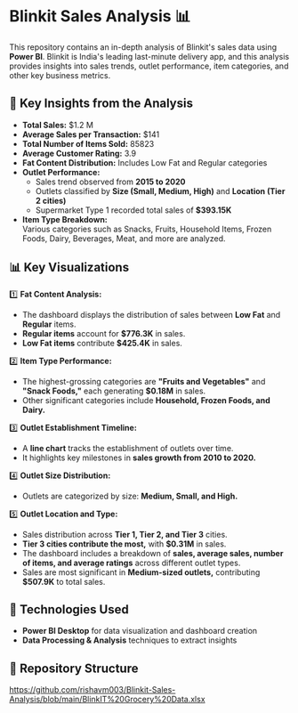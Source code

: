 # Blinkit Sales Analysis 📊

This repository contains an in-depth analysis of Blinkit's sales data using **Power BI**. Blinkit is India's leading last-minute delivery app, and this analysis provides insights into sales trends, outlet performance, item categories, and other key business metrics.

## 📌 Key Insights from the Analysis

- **Total Sales:** $1.2 M
- **Average Sales per Transaction:** $141
- **Total Number of Items Sold:** 85823
- **Average Customer Rating:** 3.9
- **Fat Content Distribution:** Includes Low Fat and Regular categories
- **Outlet Performance:**
  - Sales trend observed from **2015 to 2020**
  - Outlets classified by **Size (Small, Medium, High)** and **Location (Tier 2 cities)**
  - Supermarket Type 1 recorded total sales of **$393.15K**
- **Item Type Breakdown:**  
  Various categories such as Snacks, Fruits, Household Items, Frozen Foods, Dairy, Beverages, Meat, and more are analyzed.

## 📊 Key Visualizations

1️⃣ **Fat Content Analysis:**  
   - The dashboard displays the distribution of sales between **Low Fat** and **Regular** items.  
   - **Regular items** account for **$776.3K** in sales.  
   - **Low Fat items** contribute **$425.4K** in sales.

2️⃣ **Item Type Performance:**  
   - The highest-grossing categories are **"Fruits and Vegetables"** and **"Snack Foods,"** each generating **$0.18M** in sales.  
   - Other significant categories include **Household, Frozen Foods, and Dairy.**

3️⃣ **Outlet Establishment Timeline:**  
   - A **line chart** tracks the establishment of outlets over time.  
   - It highlights key milestones in **sales growth from 2010 to 2020.**

4️⃣ **Outlet Size Distribution:**  
   - Outlets are categorized by size: **Medium, Small, and High.**  

5️⃣ **Outlet Location and Type:**  
   - Sales distribution across **Tier 1, Tier 2, and Tier 3** cities.  
   - **Tier 3 cities contribute the most,** with **$0.31M** in sales.  
   - The dashboard includes a breakdown of **sales, average sales, number of items, and average ratings** across different outlet types.  
   - Sales are most significant in **Medium-sized outlets,** contributing **$507.9K** to total sales.


## 🔧 Technologies Used
- **Power BI Desktop** for data visualization and dashboard creation
- **Data Processing & Analysis** techniques to extract insights

## 📂 Repository Structure
https://github.com/rishavm003/Blinkit-Sales-Analysis/blob/main/BlinkIT%20Grocery%20Data.xlsx
